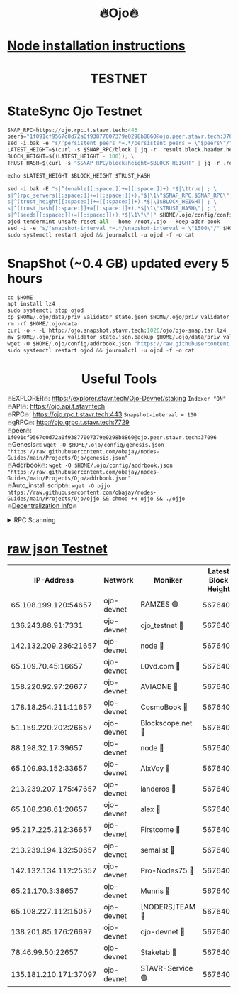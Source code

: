 <h1 align="center"> 🔥Ojo🔥</h1>

[Node installation instructions](https://github.com/obajay/nodes-Guides/tree/main/Projects/Ojo)
=

<h1 align="center"> TESTNET</h1>

# StateSync Ojo Testnet
```python
SNAP_RPC=https://ojo.rpc.t.stavr.tech:443
peers="1f091cf9567c0d72a0f93877007379e0298b8860@ojo.peer.stavr.tech:37096"
sed -i.bak -e "s/^persistent_peers *=.*/persistent_peers = \"$peers\"/" $HOME/.ojo/config/config.toml
LATEST_HEIGHT=$(curl -s $SNAP_RPC/block | jq -r .result.block.header.height); \
BLOCK_HEIGHT=$((LATEST_HEIGHT - 100)); \
TRUST_HASH=$(curl -s "$SNAP_RPC/block?height=$BLOCK_HEIGHT" | jq -r .result.block_id.hash)

echo $LATEST_HEIGHT $BLOCK_HEIGHT $TRUST_HASH

sed -i.bak -E "s|^(enable[[:space:]]+=[[:space:]]+).*$|\1true| ; \
s|^(rpc_servers[[:space:]]+=[[:space:]]+).*$|\1\"$SNAP_RPC,$SNAP_RPC\"| ; \
s|^(trust_height[[:space:]]+=[[:space:]]+).*$|\1$BLOCK_HEIGHT| ; \
s|^(trust_hash[[:space:]]+=[[:space:]]+).*$|\1\"$TRUST_HASH\"| ; \
s|^(seeds[[:space:]]+=[[:space:]]+).*$|\1\"\"|" $HOME/.ojo/config/config.toml
ojod tendermint unsafe-reset-all --home /root/.ojo --keep-addr-book
sed -i -e "s/^snapshot-interval *=.*/snapshot-interval = \"1500\"/" $HOME/.ojo/config/app.toml
sudo systemctl restart ojod && journalctl -u ojod -f -o cat
```
# SnapShot (~0.4 GB) updated every 5 hours
```python
cd $HOME
apt install lz4
sudo systemctl stop ojod
cp $HOME/.ojo/data/priv_validator_state.json $HOME/.ojo/priv_validator_state.json.backup
rm -rf $HOME/.ojo/data
curl -o - -L http://ojo.snapshot.stavr.tech:1026/ojo/ojo-snap.tar.lz4 | lz4 -c -d - | tar -x -C $HOME/.ojo --strip-components 2
mv $HOME/.ojo/priv_validator_state.json.backup $HOME/.ojo/data/priv_validator_state.json
wget -O $HOME/.ojo/config/addrbook.json "https://raw.githubusercontent.com/obajay/nodes-Guides/main/Projects/Ojo/addrbook.json"
sudo systemctl restart ojod && journalctl -u ojod -f -o cat
```
 <h1 align="center"> Useful Tools</h1>

🔥EXPLORER🔥:        https://explorer.stavr.tech/Ojo-Devnet/staking        `Indexer "ON"` \
🔥API🔥:                     https://ojo.api.t.stavr.tech \
🔥RPC🔥:                    https://ojo.rpc.t.stavr.tech:443              `Snapshot-interval = 100` \
🔥gRPC🔥:                  http://ojo.grpc.t.stavr.tech:7729 \
🔥peer🔥:                   `1f091cf9567c0d72a0f93877007379e0298b8860@ojo.peer.stavr.tech:37096` \
🔥Genesis🔥:    ```wget -O $HOME/.ojo/config/genesis.json "https://raw.githubusercontent.com/obajay/nodes-Guides/main/Projects/Ojo/genesis.json"``` \
🔥Addrbook🔥:    ```wget -O $HOME/.ojo/config/addrbook.json "https://raw.githubusercontent.com/obajay/nodes-Guides/main/Projects/Ojo/addrbook.json"``` \
🔥Auto_install script🔥: ```wget -O ojjo https://raw.githubusercontent.com/obajay/nodes-Guides/main/Projects/Ojo/ojjo && chmod +x ojjo && ./ojjo``` \
🔥[Decentralization Info](https://github.com/obajay/StateSync-snapshots/tree/main/Projects/Ojo/Decentralization)🔥



<details>
<summary>RPC Scanning</summary>

<h2 align="center"> We scan nodes in real time every 4 hours. And we provide the final result of RPC endpoints.
We cannot influence the operation of these nodes in any way. </h2>


```python
If Voting Power is higher than 0 --> then the Node is a validator of the network and may be subject to attack and be a potential threat to the chain.
```
```python
We marked such validators with a red symbol
```

</details>

[raw json Testnet](https://rpc-check.ojot.stavr.tech/ojot/rpc-ojot-result.json)
=


<table><tr><th>IP-Address</th><th>Network</th><th>Moniker</th><th>Latest Block Height</th><th>Earliest Block Height</th><th>Catching Up</th><th>Tx Index</th><th>Voting Power</th><th>Scan Time</th></tr><tr><td>65.108.199.120:54657</td><td>ojo-devnet</td><td>RAMZES 🟢</td><td>5676401</td><td>306156</td><td>False</td><td>on</td><td>0</td><td>2024-03-01T09:32:45.768672262UTC</td></tr><tr><td>136.243.88.91:7331</td><td>ojo-devnet</td><td>ojo_testnet 🔴</td><td>5676402</td><td>308845</td><td>False</td><td>on</td><td>1000</td><td>2024-03-01T09:32:53.908526643UTC</td></tr><tr><td>142.132.209.236:21657</td><td>ojo-devnet</td><td>node 🔴</td><td>5676404</td><td>350001</td><td>False</td><td>on</td><td>1999</td><td>2024-03-01T09:33:05.299961431UTC</td></tr><tr><td>65.109.70.45:16657</td><td>ojo-devnet</td><td>L0vd.com 🔴</td><td>5676406</td><td>695918</td><td>False</td><td>off</td><td>998</td><td>2024-03-01T09:33:13.118019831UTC</td></tr><tr><td>158.220.92.97:26677</td><td>ojo-devnet</td><td>AVIAONE 🔴</td><td>5676404</td><td>2754001</td><td>False</td><td>on</td><td>19926</td><td>2024-03-01T09:33:02.403058648UTC</td></tr><tr><td>178.18.254.211:11657</td><td>ojo-devnet</td><td>CosmoBook 🔴</td><td>5676405</td><td>4392001</td><td>False</td><td>off</td><td>1047</td><td>2024-03-01T09:33:07.618906860UTC</td></tr><tr><td>51.159.220.202:26657</td><td>ojo-devnet</td><td>Blockscope.net 🔴</td><td>5676401</td><td>4425001</td><td>False</td><td>on</td><td>1998</td><td>2024-03-01T09:32:45.132570502UTC</td></tr><tr><td>88.198.32.17:39657</td><td>ojo-devnet</td><td>node 🔴</td><td>5676405</td><td>4710001</td><td>False</td><td>on</td><td>101615</td><td>2024-03-01T09:33:07.870134597UTC</td></tr><tr><td>65.109.93.152:33657</td><td>ojo-devnet</td><td>AlxVoy 🔴</td><td>5676404</td><td>4943001</td><td>False</td><td>on</td><td>4491415</td><td>2024-03-01T09:33:05.023246176UTC</td></tr><tr><td>213.239.207.175:47657</td><td>ojo-devnet</td><td>landeros 🔴</td><td>5676404</td><td>4967924</td><td>False</td><td>off</td><td>11083</td><td>2024-03-01T09:33:02.632594698UTC</td></tr><tr><td>65.108.238.61:20657</td><td>ojo-devnet</td><td>alex 🔴</td><td>5676401</td><td>5131001</td><td>False</td><td>on</td><td>11359</td><td>2024-03-01T09:32:45.462713489UTC</td></tr><tr><td>95.217.225.212:36657</td><td>ojo-devnet</td><td>Firstcome 🔴</td><td>5676402</td><td>5251946</td><td>False</td><td>on</td><td>13566</td><td>2024-03-01T09:32:51.609559341UTC</td></tr><tr><td>213.239.194.132:50657</td><td>ojo-devnet</td><td>semalist 🔴</td><td>5676401</td><td>5540522</td><td>False</td><td>on</td><td>21037</td><td>2024-03-01T09:32:46.006156635UTC</td></tr><tr><td>142.132.134.112:25357</td><td>ojo-devnet</td><td>Pro-Nodes75 🔴</td><td>5676401</td><td>5576401</td><td>False</td><td>on</td><td>24651</td><td>2024-03-01T09:32:48.880790489UTC</td></tr><tr><td>65.21.170.3:38657</td><td>ojo-devnet</td><td>Munris 🔴</td><td>5676402</td><td>5576402</td><td>False</td><td>off</td><td>20123</td><td>2024-03-01T09:32:51.247568168UTC</td></tr><tr><td>65.108.227.112:15057</td><td>ojo-devnet</td><td>[NODERS]TEAM 🔴</td><td>5676406</td><td>5576406</td><td>False</td><td>off</td><td>9999</td><td>2024-03-01T09:33:12.497318439UTC</td></tr><tr><td>138.201.85.176:26697</td><td>ojo-devnet</td><td>ojo-devnet 🔴</td><td>5676406</td><td>5576406</td><td>False</td><td>on</td><td>1000024000</td><td>2024-03-01T09:33:12.810001097UTC</td></tr><tr><td>78.46.99.50:22657</td><td>ojo-devnet</td><td>Staketab 🔴</td><td>5676406</td><td>5668501</td><td>False</td><td>on</td><td>1276</td><td>2024-03-01T09:33:13.355908810UTC</td></tr><tr><td>135.181.210.171:37097</td><td>ojo-devnet</td><td>STAVR-Service 🟢</td><td>5676401</td><td>5673301</td><td>False</td><td>on</td><td>0</td><td>2024-03-01T09:32:46.604086724UTC</td></tr></table>
